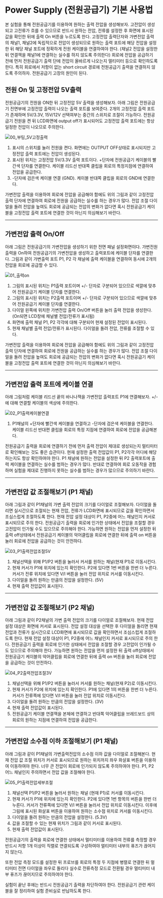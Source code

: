 # Power Supply (전원공급기) 기본 사용법

본 실험을 통해 전원공급기를 이용하여 원하는 출력 전압을 생성해보자. 고전압이 생성되고 고전류가 흐를 수 있으므로 반드시 원하는 전압, 전류를 설정한 후 화면에 표시된 값을 확인한 뒤에 출력 On 버튼을 누르도록 한다. 고정전압 출력단자와 가변전압 출력의 채널1, 채널2에 독립적으로 전압이 생성되므로 원하는 출력 포트에 해당 전압을 설정한 뒤 해당 채널 포트에 정확하게 전원 케이블을 연결하여야 한다. (채널2 전압을 설정한 뒤 연결잭을 채널1에 연결하는 실수를 하지 않도록 주의한다) 회로에 전압을 공급하기 전에 먼저 전원공급기 출력 단에 전압이 올바르게 나오는지 멀티미터 등으로 확인하도록 한다. 특히 회로에서 저항이 없는 short circuit 경로에 전원공급기 출력을 연결하지 않도록 주의하자. 전원공급기 고장의 원인이 된다.

## 전원 On 및 고정전압 5V출력 

전원공급기의 전원을 ON한 뒤 고정전압 5V 출력을 생성해보자. 아래 그림은 전원공급기 전면부에 고정전압 출력이 나오는 출력 포트를 보여준다. 2개의 고정전압 출력 포트가 존재하며 5V/3.3V, 15V/12V 선택여부는 중간의 스위치로 조절이 가능하다. 전원공급기 전원을 켠 뒤 LCD화면에 output off가 표시되어도 고정전압 출력 포트에는 항상 일정한 전압이 나오므로 주의한다.

![00_부팅_5V고정출력](./images/00x.jpg '전원공급기 고정 전압 (5V/3.3V) 출력 설정')

1. 표시의 스위치를 눌러 전원을 켠다. 화면에는 OUTPUT OFF상태로 표시되지만 고정전압 출력 포트에는 전압이 생성된다.
2. 표시된 위치는 고정전압 5V/3.3V 출력 포트이다. +단자에 전원공급기 케이블의 빨간색 단자를 연결한다. 케이블 리드선 반대쪽 클립을 회로의 특정지점에 연결하여 전압을 공급한다.
3. -단자에 검은색 케이블 연결 (GND). 케이블 반대쪽 클립을 회로의 GND에 연결한다.

가변전압 출력을 이용하여 회로에 전압을 공급해야 함에도 위의 그림과 같이 고정전압 출력 단자에 연결하여 회로에 전원을 공급하는 실수를 하는 경우가 많다. 전압 조절 다이얼을 돌려 전압을 높여도 회로에 공급되는 전압의 변화가 없다면 혹시 전원공급기 케이블을 고정전압 출력 포트에 연결한 것이 아닌지 의심해보기 바란다.



------------------------
## 가변전압 출력 On/Off

아래 그림은 전원공급기의 가변전압을 생성하기 위한 전면 패널 설정화면이다. 가변전원 출력을 On하여 전원공급기의 가변전압을 생성하고 출력포트에 케이블 단자를 연결한다. 그림과 같이 가변출력 포트 P1, P2 각 채널에 출력 케이블을 연결하여 동시에 2개의 전압을 회로에 공급할 수 있다.

![01_출력on](./images/01x.jpg '전원공급기 가변전압 출력 설정')

1. 그림의 표시된 위치는 P1출력 포트이며 +/- 단자로 구분되어 있으므로 색깔에 맞추어 전원공급기 케이블 단자를 연결한다.
2. 그림의 표시된 위치는 P2출력 포트이며 +/- 단자로 구분되어 있으므로 색깔에 맞추어 전원공급기 케이블 단자를 연결한다.
3. 다이얼 왼쪽에 위치한 가변전압 출력 On/Off 버튼을 눌러 출력 전압을 생성한다. (On되면 LCD창에 채널별 전압/전류가 표시됨)
4. 화면에 출력 채널 P1, P2 각각에 대해 구분되어 현재 설정된 전압이 표시된다.
5. 현재 채널별 출력 전압/전류가 표시된다. 다이얼을 돌려 전압, 전류를 조절할 수 있다. 

가변전압 출력을 이용하여 회로에 전압을 공급해야 함에도 위의 그림과 같이 고정전압 출력 단자에 연결하여 회로에 전원을 공급하는 실수를 하는 경우가 많다. 전압 조절 다이얼을 돌려 전압을 높여도 회로에 공급되는 전압의 변화가 없다면 혹시 전원공급기 케이블을 고정전압 출력 포트에 연결한 것이 아닌지 의심해보기 바란다.



----------------------------------
## 가변전압 출력 포트에 케이블 연결

아래 그림처럼 케이블 리드선 끝의 바나나잭을 가변전압 출력포트 P1에 연결해보자. +/-에 대해 연결할 케이블의 색상에 주의한다. 

![02_P1출력케이블연결](./images/02x.jpg '가변전압 출력 포트에 전원공급기 케이블의 바나나잭 연결')

1. P1채널의 +단자에 빨간색 케이블을 연결하고 -단자에 검은색 케이블을 연결한다. 케이블 리드선 반대편 클립을 회로의 특정 지점에 연결하여 회로에 전압을 공급해본다.

전원공급기 출력을 회로에 연결하기 전에 먼저 출력 전압이 제대로 생성되는지 멀티미터로 확인해보는 것도 좋은 습관이다. 현재 설정한 출력 전압값이 P1, P2각각 어디에 해당하는지도 항상 확인하여야 한다. P1 채널에 원하는 전압을 설정한 뒤 P2 출력포트에 출력 케이블을 연결하는 실수를 범하는 경우가 많다. 반대로 연결하여 회로 오동작을 경험하며 실험을 제대로 진행하지 못하는 실수를 범하는 경우가 많으므로 주의하기 바란다.



----------------------------------
## 가변전압 값 조절해보기 (P1 채널)

아래 그림과 같이 P1채널의 가변 출력 전압의 크기를 다이얼로 조절해보자. 다이얼을 돌리면 실시간으로 조절되는 현재 전압, 전류가 LCD화면에 표시되므로 값을 확인하면서 조심스럽게 조절하도록 한다. 현재 전압 설정 대상이 P1, P2중에 어느 채널인지 커서로 표시되므로 주의 한다. 전원공급기 출력을 회로에 인가한 상태에서 전압을 조절할 경우 고전압이 인가될 수도 있으므로 주의해야 한다. 가능하면 원하는 전압을 먼저 설정한 뒤 출력 off상태에서 전원공급기 케이블의 악어클립을 회로에 연결한 뒤에 출력 on 버튼을 눌러 회로에 전압을 공급하는 것이 안전하다.

![03_P1출력전압조절5V](./images/03x.jpg '다이얼을 조절하여 전원공급기의 P1채널 출력전압을 설정')

1. 채널선택을 위해 P1/P2 버튼을 눌러서 커서를 원하는 채널(현재 P1)로 이동시킨다.
2. 현재 커서가 P1에 위치에 있는지 확인한다. P2에 있다면 1번 버튼을 한번 더 누른다. 커서가 전류 위치에 있다면 V/I 버튼을 눌러 전압 위치로 커서를 이동시킨다.
3. 다이얼을 돌려 원하는 만큼의 전압을 설정한다. (5V)
4. 현재 출력 전압값이 표시된다.



___________________________________
## 가변전압 값 조절해보기 (P2 채널)

아래 그림과 같이 P2채널의 가변 출력 전압의 크기를 다이얼로 조절해보자. 현재 전압 설정 대상은 화면에 커서로 표시된다. 전압 설정 대상을 선택한 후 다이얼을 돌리면 현재 전압과 전류가 실시간으로 LCD화면에 표시되므로 값을 확인하면서 조심스럽게 조절하도록 한다. 현재 전압 설정 대상이 P1, P2중에 어느 채널인지 커서로 표시되므로 주의 한다. 전원공급기 출력을 회로에 인가한 상태에서 전압을 조절할 경우 고전압이 인가될 수도 있으므로 주의해야 한다. 가능하면 원하는 전압을 먼저 설정한 뒤 출력 off상태에서 전원공급기 케이블의 악어클립을 회로에 연결한 뒤에 출력 on 버튼을 눌러 회로에 전압을 공급하는 것이 안전하다.

![04_P2출력전압조절3V](./images/04x.jpg 'P2채널 출력전압을 설정')

1. 채널선택을 위해 P1/P2 버튼을 눌러서 커서를 원하는 채널(현재 P2)로 이동시킨다.
2. 현재 커서가 P2에 위치에 있는지 확인한다. P1에 있다면 1의 버튼을 한번 더 누른다. 커서가 전류쪽에 있다면 V/I 버튼을 눌러 전압 위치로 이동시킨다.
3. 다이얼을 돌려 원하는 만큼의 전압을 설정한다. (3V)
4. 현재 출력 전압값이 표시된다.
5. 전원공급기 케이블 연결잭을 본체에 연결하고 반대쪽 악어클립을 브레드보드 상의 회로의 원하는 지점에 연결하여 전압을 공급한다.



___________________________________
## 가변전압 소수점 이하 조절해보기 (P1 채널)

아래 그림과 같이 P1채널의 가변출력전압의 소수점 이하 값을 다이얼로 조절해본다. 현재 전압 값 조절 위치가 커서로 표시되므로 원하는 위치까지 좌우 화살표 버튼을 이용하여 이동하여야 한다. 너무 큰 전압이 회로에 인가되지 않도록 주의하여야 한다. P1, P2 어느 채널인지 주의하면서 전압 값을 조절해야 한다.

![05_P1출력전압세부조절](./images/05x.jpg '커서를 이동하여 전압을 세부적으로 조절')

1. 채널선택 P1/P2 버튼을 눌러서 원하는 채널 (현재 P1)로 커서를 이동시킨다.
2. 현재 커서가 P1에 위치에 있는지 확인한다. P2에 있다면 1번 항목의 버튼을 한번 더 누른다. 커서가 전류쪽에 있다면 V/I 버튼을 눌러서 전압 위치로 이동시킨다. 이후에 그림에 표시된 화살표 버튼을 이용하여 원하는 소수점 위치로 커서를 이동시킨다.
3. 다이얼을 돌려 원하는 만큼의 전압을 설정한다. (5.3V)
4. 값을 조절할 수 있는 현재 위치가 그림과 같이 커서로 표시된다.
5. 현재 출력 전압값이 표시된다.

전원공급기의 출력을 회로에 연결한 상태에서 멀티미터를 이용하여 전류를 측정할 경우 반드시 저항 1개 이상이 직렬로 연결되도록 구성하여야 멀티미터 내부의 퓨즈가 끊어지지 않는다. 

또한 전압 측정 모드를 설정한 뒤 프로브를 회로의 특정 두 지점에 병렬로 연결한 뒤 멀티미터 전면 다이얼을 좌우로 돌리다 실수로 전류측정 모드로 전환될 경우 멀티미터 내부 퓨즈가 끊어지므로 주의하여야 한다.

실험이 끝난 후에는 반드시 전원공급기 출력을 차단하여야 한다. 전원공급기 관련 케이블을 잘 정리하여 실험 준비실로 반납하도록 한다.
